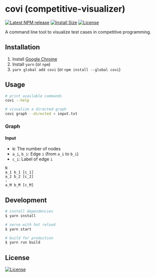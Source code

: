 # covi (competitive-visualizer)

[![Latest NPM release][npm-badge]][npm-badge-url]
[![Install Size][npm-size-badge]][npm-size-badge-url]
[![License][license-badge]][license-badge-url]

A command line tool to visualize test cases in competitive programming.

## Installation

1. Install [Google Chrome](https://www.google.com/chrome/)
2. Install `yarn` (or `npm`)
3. `yarn global add covi` (or `npm install --global covi`)

## Usage

```bash
# print available commands
covi --help

# visualize a directed graph
covi graph --directed < input.txt
```

### Graph

#### Input

- `N`: The number of nodes
- `a_i`, `b_i`: Edge `i` (from `a_i` to `b_i`)
- `c_i`: Label of edge `i`

```
N
a_1 b_1 [c_1]
a_2 b_2 [c_2]
:
a_M b_M [c_M]
```

## Development

```bash
# install dependencies
$ yarn install

# serve with hot reload
$ yarn start

# build for production
$ yarn run build
```

## License

[![License][license-badge]][license-badge-url]

[npm-badge]: https://img.shields.io/npm/v/covi.svg
[npm-badge-url]: https://www.npmjs.com/package/covi
[npm-size-badge]: https://packagephobia.now.sh/badge?p=covi
[npm-size-badge-url]: https://packagephobia.now.sh/result?p=covi
[license-badge]: https://img.shields.io/github/license/rdrgn/covi
[license-badge-url]: ./LICENSE
